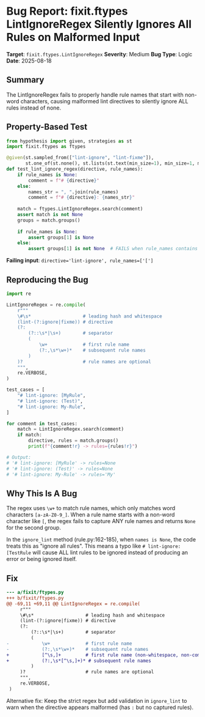 # Bug Report: fixit.ftypes LintIgnoreRegex Silently Ignores All Rules on Malformed Input

**Target**: `fixit.ftypes.LintIgnoreRegex`
**Severity**: Medium
**Bug Type**: Logic
**Date**: 2025-08-18

## Summary

The LintIgnoreRegex fails to properly handle rule names that start with non-word characters, causing malformed lint directives to silently ignore ALL rules instead of none.

## Property-Based Test

```python
from hypothesis import given, strategies as st
import fixit.ftypes as ftypes

@given(st.sampled_from(["lint-ignore", "lint-fixme"]),
       st.one_of(st.none(), st.lists(st.text(min_size=1), min_size=1, max_size=5)))
def test_lint_ignore_regex(directive, rule_names):
    if rule_names is None:
        comment = f"# {directive}"
    else:
        names_str = ", ".join(rule_names)
        comment = f"# {directive}: {names_str}"
    
    match = ftypes.LintIgnoreRegex.search(comment)
    assert match is not None
    groups = match.groups()
    
    if rule_names is None:
        assert groups[1] is None
    else:
        assert groups[1] is not None  # FAILS when rule_names contains '['
```

**Failing input**: `directive='lint-ignore', rule_names=['[']`

## Reproducing the Bug

```python
import re

LintIgnoreRegex = re.compile(
    r"""
    \#\s*                   # leading hash and whitespace
    (lint-(?:ignore|fixme)) # directive
    (?:
        (?::\s*|\s+)        # separator
        (
            \w+             # first rule name
            (?:,\s*\w+)*    # subsequent rule names
        )
    )?                      # rule names are optional
    """,
    re.VERBOSE,
)

test_cases = [
    "# lint-ignore: [MyRule",
    "# lint-ignore: (Test)",
    "# lint-ignore: My-Rule",
]

for comment in test_cases:
    match = LintIgnoreRegex.search(comment)
    if match:
        directive, rules = match.groups()
        print(f"{comment!r} -> rules={rules!r}")

# Output:
# '# lint-ignore: [MyRule' -> rules=None
# '# lint-ignore: (Test)' -> rules=None  
# '# lint-ignore: My-Rule' -> rules='My'
```

## Why This Is A Bug

The regex uses `\w+` to match rule names, which only matches word characters `[a-zA-Z0-9_]`. When a rule name starts with a non-word character like `[`, the regex fails to capture ANY rule names and returns `None` for the second group.

In the `ignore_lint` method (rule.py:162-185), when `names is None`, the code treats this as "ignore all rules". This means a typo like `# lint-ignore: [TestRule` will cause ALL lint rules to be ignored instead of producing an error or being ignored itself.

## Fix

```diff
--- a/fixit/ftypes.py
+++ b/fixit/ftypes.py
@@ -69,11 +69,11 @@ LintIgnoreRegex = re.compile(
     r"""
     \#\s*                   # leading hash and whitespace
     (lint-(?:ignore|fixme)) # directive
     (?:
         (?::\s*|\s+)        # separator
         (
-            \w+             # first rule name
-            (?:,\s*\w+)*    # subsequent rule names
+            [^\s,]+         # first rule name (non-whitespace, non-comma)
+            (?:,\s*[^\s,]+)* # subsequent rule names
         )
     )?                      # rule names are optional
     """,
     re.VERBOSE,
 )
```

Alternative fix: Keep the strict regex but add validation in `ignore_lint` to warn when the directive appears malformed (has `:` but no captured rules).